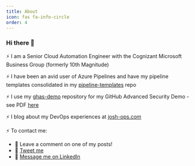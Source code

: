```yaml
---
title: About
icon: fas fa-info-circle
order: 4
---
```



### Hi there 👋

⚡ I am a Senior Cloud Automation Engineer with the Cognizant Microsoft Business Group (formerly 10th Magnitude)

⚡ I have been an avid user of Azure Pipelines and have my pipeline templates consolidated in my [pipeline-templates](https://github.com/joshjohanning/pipeline-templates) repo

⚡ I use my [ghas-demo](https://github.com/joshjohanning/ghas-demo) repository for my GitHub Advanced Security Demo - see PDF [here](https://github.com/joshjohanning/ghas-demo/blob/main/GHAS%20Demo.pdf)

⚡ I blog about my DevOps experiences at [josh-ops.com](https://josh-ops.com)

⚡ To contact me: 
  - 🌱 Leave a comment on one of my posts!
  - 🌱 [Tweet me](https://twitter.com/jjjettrain)
  - 🌱 [Message me on LinkedIn](https://www.linkedin.com/in/joshua-johanning/)
